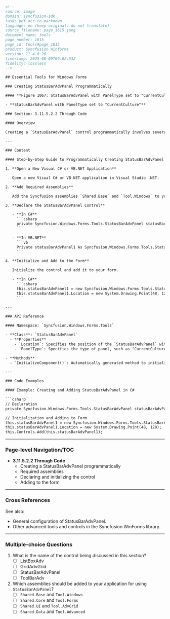 ```html
<!-- 
source: image
domain: syncfusion-sdk
task: pdf-ocr-to-markdown
language: en (keep original; do not translate)
source_filename: page_1615.jpeg
document_name: tools
page_number: 1615
page_id: tools#page_1615
product: Syncfusion Winforms
version: 11.4.0.26
timestamp: 2025-08-09T09:02:53Z
fidelity: lossless
-->

## Essential Tools for Windows Forms

### Creating StatusBarAdvPanel Programmatically

#### **Figure 1067: StatusBarAdvPanel with PanelType set to "CurrentCulture"**

- **StatusBarAdvPanel with PanelType set to "CurrentCulture"**

### Section: 3.11.5.2.2 Through Code

#### Overview

Creating a `StatusBarAdvPanel` control programmatically involves several steps to ensure proper initialization and utilization within a Windows Forms application. This section outlines the process in detail.

---

### Content

#### Step-by-Step Guide to Programmatically Creating StatusBarAdvPanel

1. **Open a New Visual C# or VB.NET Application**

   Open a new Visual C# or VB.NET application in Visual Studio .NET.

2. **Add Required Assemblies**

   Add the Syncfusion assemblies `Shared.Base` and `Tool.Windows` to your application.

3. **Declare the StatusBarAdvPanel Control**

   - **In C#**
     ```csharp
     private Syncfusion.Windows.Forms.Tools.StatusBarAdvPanel statusBarAdvPanel1;
     ```

   - **In VB.NET**
     ```vb
     Private statusBarAdvPanel1 As Syncfusion.Windows.Forms.Tools.StatusBarAdvPanel
     ```

4. **Initialize and Add to the Form**

   Initialize the control and add it to your form.

   - **In C#**
     ```csharp
     this.statusBarAdvPanel1 = new Syncfusion.Windows.Forms.Tools.StatusBarAdvPanel();
     this.statusBarAdvPanel1.Location = new System.Drawing.Point(48, 128);
     ```

---

### API Reference

#### Namespace: `Syncfusion.Windows.Forms.Tools`

- **Class**: `StatusBarAdvPanel`
  - **Properties**
    - `Location`: Specifies the position of the `StatusBarAdvPanel` within the form.
    - `PanelType`: Specifies the type of panel, such as "CurrentCulture".

- **Methods**
  - `InitializeComponent()`: Automatically generated method to initialize the control.

---

### Code Examples

#### Example: Creating and Adding StatusBarAdvPanel in C#

```csharp
// Declaration
private Syncfusion.Windows.Forms.Tools.StatusBarAdvPanel statusBarAdvPanel1;

// Initialization and Adding to Form
this.statusBarAdvPanel1 = new Syncfusion.Windows.Forms.Tools.StatusBarAdvPanel();
this.statusBarAdvPanel1.Location = new System.Drawing.Point(48, 128);
this.Controls.Add(this.statusBarAdvPanel1);
```

---

### Page-level Navigation/TOC

- **3.11.5.2.2 Through Code**
  - Creating a StatusBarAdvPanel programmatically
  - Required assemblies
  - Declaring and initializing the control
  - Adding to the form

---

### Cross References

See also:
- General configuration of StatusBarAdvPanel.
- Other advanced tools and controls in the Syncfusion WinForms library.

---

### Multiple-choice Questions

1. What is the name of the control being discussed in this section?
   - [ ] ListBoxAdv
   - [ ] GridAdvGrid
   - [ ] StatusBarAdvPanel
   - [ ] ToolBarAdv

2. Which assemblies should be added to your application for using `StatusBarAdvPanel`?
   - [ ] `Shared.Base` and `Tool.Windows`
   - [ ] `Shared.Core` and `Tool.Forms`
   - [ ] `Shared.UI` and `Tool.AdvGrid`
   - [ ] `Shared.Data` and `Tool.Advanced`

<!-- tags: [syncfusion, winforms, tools, statusbaradvpanel, programmatically, paneltype, interface] -->
<!-- keywords: [statusbaradvpanel, paneltype, visual studio, syncfusion, windows forms, tool, shared, programmatically, control, location, form] -->
```
